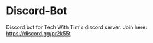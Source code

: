 # Discord-Bot
Discord bot for Tech With Tim's discord server. Join here: https://discord.gg/pr2k55t
